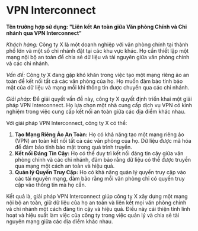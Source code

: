 # VPN Interconnect

**Tên trường hợp sử dụng: "Liên kết An toàn giữa Văn phòng Chính và Chi nhánh qua VPN Interconnect"**

_Khách hàng:_ Công ty X là một doanh nghiệp với văn phòng chính tại thành phố lớn và một số chi nhánh đặt tại các khu vực khác. Họ cần thiết lập một mạng nội bộ an toàn để chia sẻ dữ liệu và tài nguyên giữa văn phòng chính và các chi nhánh.

_Vấn đề:_ Công ty X đang gặp khó khăn trong việc tạo một mạng riêng ảo an toàn để kết nối tất cả các văn phòng của họ. Họ muốn đảm bảo tính bảo mật của dữ liệu và mạng mỗi khi thông tin được chuyển qua các chi nhánh.

_Giải pháp:_ Để giải quyết vấn đề này, công ty X quyết định triển khai một giải pháp VPN Interconnect. Họ lựa chọn một nhà cung cấp dịch vụ VPN có kinh nghiệm trong việc cung cấp kết nối an toàn giữa các địa điểm khác nhau.

Với giải pháp VPN Interconnect, công ty X có thể:

1. **Tạo Mạng Riêng Ảo An Toàn:** Họ có khả năng tạo một mạng riêng ảo (VPN) an toàn kết nối tất cả các văn phòng của họ. Dữ liệu được mã hóa để đảm bảo tính bảo mật trong quá trình truyền.
2. **Kết nối Đáng Tin Cậy:** Họ có thể duy trì kết nối đáng tin cậy giữa văn phòng chính và các chi nhánh, đảm bảo rằng dữ liệu có thể được truyền qua mạng một cách an toàn và hiệu quả.
3. **Quản lý Quyền Truy Cập:** Họ có khả năng quản lý quyền truy cập vào các tài nguyên mạng, đảm bảo rằng mỗi văn phòng chỉ có quyền truy cập vào thông tin mà họ cần.

Kết quả là, giải pháp VPN Interconnect giúp công ty X xây dựng một mạng nội bộ an toàn, giữ dữ liệu của họ an toàn và liên kết mọi văn phòng chính và chi nhánh một cách đáng tin cậy và hiệu quả. Điều này cải thiện tính linh hoạt và hiệu suất làm việc của công ty trong việc quản lý và chia sẻ tài nguyên mạng giữa các địa điểm khác nhau.
